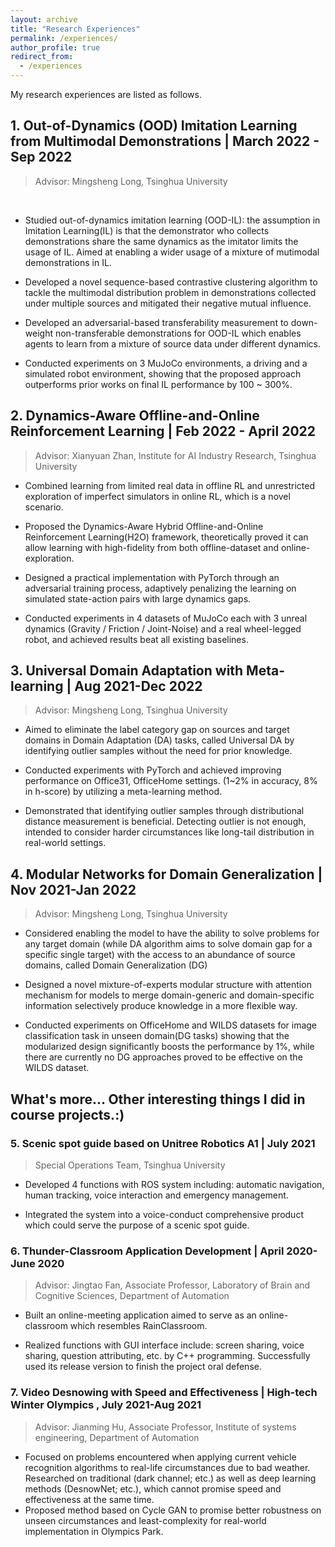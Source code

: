 ```yaml
---
layout: archive
title: "Research Experiences"
permalink: /experiences/
author_profile: true
redirect_from:
  - /experiences
---
```


<!-- {% include base_path %} -->


My research experiences are listed as follows.
<!-- 
![image](../images/1_transferable_demonstrations.jpeg)

{: style="float: right"} -->
## 1. Out-of-Dynamics (OOD) Imitation Learning from Multimodal Demonstrations | March 2022 - Sep 2022
> Advisor: Mingsheng Long, Tsinghua University
<br>


* Studied out-of-dynamics imitation learning (OOD-IL): the assumption in Imitation Learning(IL) is that the demonstrator who collects demonstrations share the same dynamics as the imitator limits the usage of IL. Aimed at enabling a wider usage of a mixture of mutimodal demonstrations in IL.

* Developed a novel sequence-based contrastive clustering algorithm to tackle the multimodal distribution problem in demonstrations collected under multiple sources and mitigated their negative mutual influence.


* Developed an adversarial-based transferability measurement to down-weight non-transferable demonstrations for OOD-IL which enables agents to learn from a mixture of source data under different dynamics.

* Conducted experiments on 3 MuJoCo environments, a driving and a simulated robot environment, showing that the proposed approach outperforms prior works on final IL performance by 100 ~ 300%.

## 2. Dynamics-Aware Offline-and-Online        Reinforcement Learning  |   Feb 2022 - April 2022
> Advisor: Xianyuan Zhan, Institute for AI Industry Research, Tsinghua University


* Combined learning from limited real data in offline RL and unrestricted exploration of imperfect simulators in online RL, which is a novel scenario.
  
* Proposed the Dynamics-Aware Hybrid Offline-and-Online Reinforcement Learning(H2O) framework, theoretically proved it can allow learning with high-fidelity from both offline-dataset and online-exploration. 

* Designed a practical implementation with PyTorch through an adversarial training process, adaptively penalizing the learning on simulated state-action pairs with large dynamics gaps.

* Conducted experiments in 4 datasets of MuJoCo each with 3 unreal dynamics (Gravity / Friction / Joint-Noise) and a real wheel-legged robot, and achieved results beat all existing baselines.

## 3. Universal Domain Adaptation with Meta-learning | Aug 2021-Dec 2022
> Advisor: Mingsheng Long, Tsinghua University

* Aimed to eliminate the label category gap on sources and target domains in Domain Adaptation (DA) tasks, called Universal DA by identifying outlier samples without the need for prior knowledge.

* Conducted experiments with PyTorch and achieved improving performance on Office31, OfficeHome settings. (1~2% in accuracy, 8% in h-score) by utilizing a meta-learning method.

* Demonstrated that identifying outlier samples through distributional distance measurement is beneficial. Detecting outlier is not enough, intended to consider harder circumstances like long-tail distribution in real-world settings.

## 4. Modular Networks for Domain Generalization |    Nov 2021-Jan 2022
> Advisor: Mingsheng Long, Tsinghua University


* Considered enabling the model to have the ability to solve problems for any target domain (while DA algorithm aims to solve domain gap for a specific single target) with the access to an abundance of source domains, called Domain Generalization (DG)

* Designed a novel mixture-of-experts modular structure with attention mechanism for models to merge domain-generic and domain-specific information selectively produce knowledge in a more flexible way.

* Conducted experiments on OfficeHome and WILDS datasets for image classification task in unseen domain(DG tasks) showing that the modularized design significantly boosts the performance by 1%, while there are currently no DG approaches proved to be effective on the WILDS dataset.
## What's more... Other interesting things I did in course projects.:)

### 5. Scenic spot guide based on Unitree Robotics A1 |   July 2021
> Special Operations Team, Tsinghua University


* Developed 4 functions with ROS system including: automatic navigation, human tracking, voice interaction and emergency management. 
  
* Integrated the system into a voice-conduct comprehensive product which could serve the purpose of a scenic spot guide.

### 6. Thunder-Classroom Application Development |          April 2020-June 2020

> Advisor: Jingtao Fan, Associate Professor, Laboratory of Brain and Cognitive Sciences, Department of Automation

* Built an online-meeting application aimed to serve as an online-classroom which resembles RainClassroom.

* Realized functions with GUI interface include: screen sharing, voice sharing, question attributing, etc. by C++ programming. Successfully used its release version to finish the project oral defense.

### 7. Video Desnowing with Speed and Effectiveness | High-tech Winter Olympics , July 2021-Aug 2021
> Advisor: Jianming Hu, Associate Professor, Institute of systems engineering, Department of Automation

* Focused on problems encountered when applying current vehicle recognition algorithms to real-life circumstances due to bad weather. Researched on traditional (dark channel; etc.) as well as deep learning methods (DesnowNet; etc.), which cannot promise speed and effectiveness at the same time.
* Proposed method based on Cycle GAN to promise better robustness on unseen circumstances and least-complexity for real-world implementation in Olympics Park.
